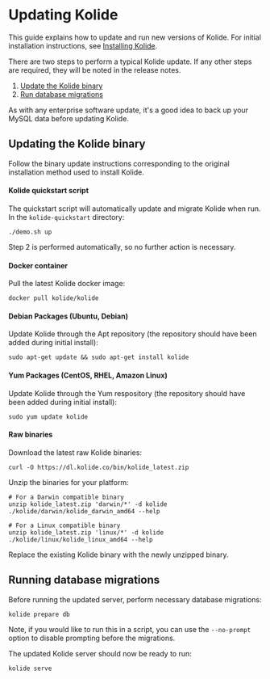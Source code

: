 Updating Kolide
=================

This guide explains how to update and run new versions of Kolide. For initial installation instructions, see [Installing Kolide](./installing-kolide.md).

There are two steps to perform a typical Kolide update. If any other steps are required, they will be noted in the release notes.

1. [Update the Kolide binary](#updating-the-kolide-binary)
2. [Run database migrations](#running-database-migrations)

As with any enterprise software update, it's a good idea to back up your MySQL data before updating Kolide.

## Updating the Kolide binary

Follow the binary update instructions corresponding to the original installation method used to install Kolide.

#### Kolide quickstart script

The quickstart script will automatically update and migrate Kolide when run. In the `kolide-quickstart` directory:

```
./demo.sh up
```

Step 2 is performed automatically, so no further action is necessary.

#### Docker container

Pull the latest Kolide docker image:

```
docker pull kolide/kolide
```

#### Debian Packages (Ubuntu, Debian)

Update Kolide through the Apt repository (the repository should have been added during initial install):

```
sudo apt-get update && sudo apt-get install kolide
```

#### Yum Packages (CentOS, RHEL, Amazon Linux)

Update Kolide through the Yum respository (the repository should have been added during initial install):

```
sudo yum update kolide
```

#### Raw binaries

Download the latest raw Kolide binaries:

```
curl -O https://dl.kolide.co/bin/kolide_latest.zip
```

Unzip the binaries for your platform:

```
# For a Darwin compatible binary
unzip kolide_latest.zip 'darwin/*' -d kolide
./kolide/darwin/kolide_darwin_amd64 --help

# For a Linux compatible binary
unzip kolide_latest.zip 'linux/*' -d kolide
./kolide/linux/kolide_linux_amd64 --help
```

Replace the existing Kolide binary with the newly unzipped binary.

## Running database migrations

Before running the updated server, perform necessary database migrations:

```
kolide prepare db
```

Note, if you would like to run this in a script, you can use the `--no-prompt` option to disable prompting before the migrations.

The updated Kolide server should now be ready to run:

```
kolide serve
```
